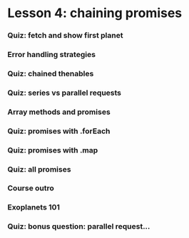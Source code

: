 # Lesson 4: chaining promises

### Quiz: fetch and show first planet
### Error handling strategies
### Quiz: chained thenables
### Quiz: series vs parallel requests
### Array methods and promises
### Quiz: promises with .forEach
### Quiz: promises with .map
### Quiz: all promises
### Course outro
### Exoplanets 101
### Quiz: bonus question: parallel request...

